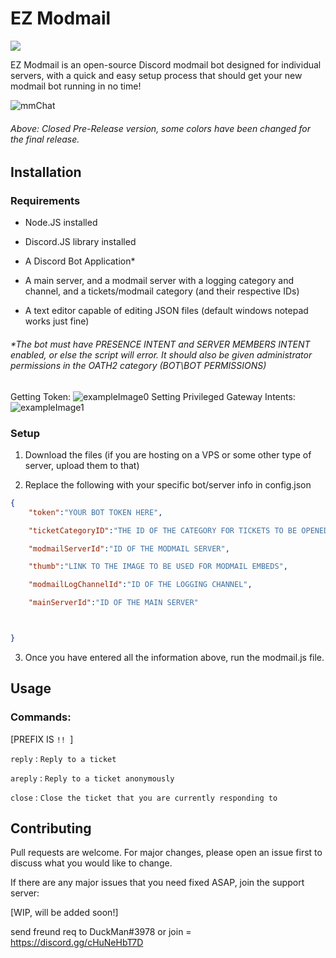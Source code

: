 # EZ Modmail

![](https://img.shields.io/badge/Discord%20Bot-discord.js-9cf)

EZ Modmail is an open-source Discord modmail bot designed for individual servers, with a quick and easy setup process that should get your new modmail bot running in no time!


![mmChat](https://cdn.discordapp.com/attachments/764224430649376769/773321003916460082/unknown.png)
###### Above: Closed Pre-Release version, some colors have been changed for the final release.
## Installation

### Requirements
- Node.JS installed 

- Discord.JS library installed

- A Discord Bot Application*

- A main server, and a modmail server with a logging category and channel, and a tickets/modmail category (and their respective IDs)

- A text editor capable of editing JSON files (default windows notepad works just fine)

###### *The bot must have PRESENCE INTENT and SERVER MEMBERS INTENT enabled, or else the script will error. It should also be given administrator permissions in the OATH2 category (BOT\BOT PERMISSIONS)
Getting Token:
![exampleImage0](https://cdn.discordapp.com/attachments/764224430649376769/773306714418053190/unknown.png)
Setting Privileged Gateway Intents:
![exampleImage1](https://cdn.discordapp.com/attachments/764224430649376769/773305848969560094/unknown.png)
### Setup
1. Download the files (if you are hosting on a VPS or some other type of server, upload them to that)

2. Replace the following with your specific bot/server info in config.json
```json
{
    "token":"YOUR BOT TOKEN HERE",

    "ticketCategoryID":"THE ID OF THE CATEGORY FOR TICKETS TO BE OPENED (MUST BE IN MODMAIL SERVER!)",

    "modmailServerId":"ID OF THE MODMAIL SERVER",

    "thumb":"LINK TO THE IMAGE TO BE USED FOR MODMAIL EMBEDS",

    "modmailLogChannelId":"ID OF THE LOGGING CHANNEL",

    "mainServerId":"ID OF THE MAIN SERVER"



}
```
3. Once you have entered all the information above, run the modmail.js file.

## Usage

### Commands:
[PREFIX IS `!! `]

`reply` : ``Reply to a ticket``

`areply` : ``Reply to a ticket anonymously ``

`close` : ``Close the ticket that you are currently responding to``

## Contributing
Pull requests are welcome. For major changes, please open an issue first to discuss what you would like to change. 


If there are any major issues that you need fixed ASAP, join the support server:

 [WIP, will be added soon!] 


send freund req to DuckMan#3978 or join = https://discord.gg/cHuNeHbT7D
